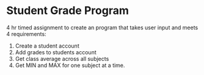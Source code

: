 # Student Grade Program
4 hr timed assignment to create an program that takes user input and meets 4 requirements: 
  1. Create a student account
  2. Add grades to students account
  3. Get class average across all subjects
  4. Get MIN and MAX for one subject at a time.
